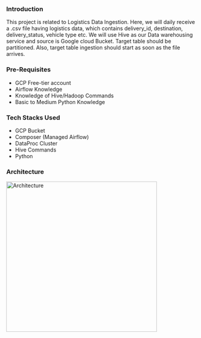 ### Introduction
This project is related to Logistics Data Ingestion. Here, we will daily receive a .csv file having logistics data, which contains delivery_id, destination, delivery_status, vehicle type etc. We will use Hive as our Data warehousing service and source is Google cloud Bucket. Target table should be partitioned. Also, target table ingestion should start as soon as the file arrives. 

### Pre-Requisites
- GCP Free-tier account
- Airflow Knowledge
- Knowledge of Hive/Hadoop Commands
- Basic to Medium Python Knowledge

### Tech Stacks Used
- GCP Bucket
- Composer (Managed Airflow)
- DataProc Cluster
- Hive Commands
- Python

### Architecture
<img width="400" alt="Architecture" src="https://github.com/LavanyaEV/BigData-Enginering-Projects/assets/48172931/37b741d4-f14f-46a1-a563-541cde326e67">


